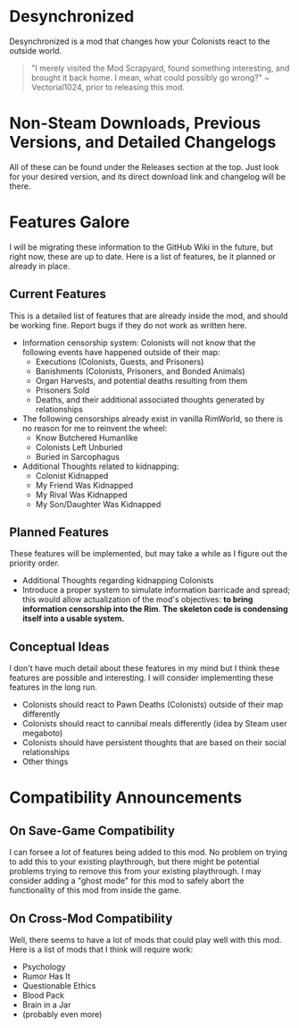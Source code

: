 # Desynchronized
Desynchronized is a mod that changes how your Colonists react to the outside world.
>"I merely visited the Mod Scrapyard, found something interesting, and brought it back home. I mean, what could possibly go wrong?" ~ Vectorial1024, prior to releasing this mod.
# Non-Steam Downloads, Previous Versions, and Detailed Changelogs
All of these can be found under the Releases section at the top. Just look for your desired version, and its direct download link and changelog will be there.
# Features Galore
I will be migrating these information to the GitHub Wiki in the future, but right now, these are up to date.
Here is a list of features, be it planned or already in place.
## Current Features
This is a detailed list of features that are already inside the mod, and should be working fine. Report bugs if they do not work as written here.
- Information censorship system: Colonists will not know that the following events have happened outside of their map:
  - Executions (Colonists, Guests, and Prisoners)
  - Banishments (Colonists, Prisoners, and Bonded Animals)
  - Organ Harvests, and potential deaths resulting from them
  - Prisoners Sold
  - Deaths, and their additional associated thoughts generated by relationships
- The following censorships already exist in vanilla RimWorld, so there is no reason for me to reinvent the wheel:
  - Know Butchered Humanlike
  - Colonists Left Unburied
  - Buried in Sarcophagus
- Additional Thoughts related to kidnapping:
  - Colonist Kidnapped
  - My Friend Was Kidnapped
  - My Rival Was Kidnapped
  - My Son/Daughter Was Kidnapped
## Planned Features
These features will be implemented, but may take a while as I figure out the priority order.
- Additional Thoughts regarding kidnapping Colonists
- Introduce a proper system to simulate information barricade and spread; this would allow actualization of the mod's objectives: __to bring information censorship into the Rim__. __The skeleton code is condensing itself into a usable system.__
## Conceptual Ideas
I don't have much detail about these features in my mind but I think these features are possible and interesting. I will consider implementing these features in the long run.
- Colonists should react to Pawn Deaths (Colonists) outside of their map differently
- Colonists should react to cannibal meals differently (idea by Steam user megaboto)
- Colonists should have persistent thoughts that are based on their social relationships
- Other things
# Compatibility Announcements
## On Save-Game Compatibility
I can forsee a lot of features being added to this mod.
No problem on trying to add this to your existing playthrough, but there might be potential problems trying to remove this from your existing playthrough. I may consider adding a "ghost mode" for this mod to safely abort the functionality of this mod from inside the game.
## On Cross-Mod Compatibility
Well, there seems to have a lot of mods that could play well with this mod. Here is a list of mods that I think will require work:
- Psychology
- Rumor Has It
- Questionable Ethics
- Blood Pack
- Brain in a Jar
- (probably even more)
